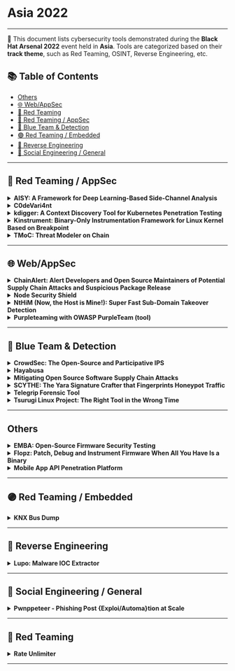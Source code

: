 # Asia 2022
---
📍 This document lists cybersecurity tools demonstrated during the **Black Hat Arsenal 2022** event held in **Asia**.
Tools are categorized based on their **track theme**, such as Red Teaming, OSINT, Reverse Engineering, etc.

## 📚 Table of Contents
- [Others](#others)
- [🌐 Web/AppSec](#🌐-webappsec)
- [🔴 Red Teaming](#🔴-red-teaming)
- [🔴 Red Teaming / AppSec](#🔴-red-teaming-appsec)
- [🔵 Blue Team & Detection](#🔵-blue-team-detection)
- [🟣 Red Teaming / Embedded](#🟣-red-teaming-embedded)
- [🧠 Reverse Engineering](#🧠-reverse-engineering)
- [🧠 Social Engineering / General](#🧠-social-engineering-general)
---
## 🔴 Red Teaming / AppSec
<details><summary><strong>AISY: A Framework for Deep Learning-Based Side-Channel Analysis</strong></summary>

![Category: 🔴 Red Teaming / AppSec](https://img.shields.io/badge/Category:%20🔴%20Red%20Teaming%20/%20AppSec-red) ![Stjepan Picek](https://img.shields.io/badge/Stjepan%20Picek-informational)

🔗 **Link:** [AISY: A Framework for Deep Learning-Based Side-Channel Analysis](https://github.com/AISyLab/AISY_Framework)  
📝 **Description:** Profiling side-channel attacks (SCA) allow evaluators to verify the worst-case security scenario of their products. Nowadays, deep learning has become the state-of-the-art method for profiling SCA as deep neural networks show the ability to learn side-channel leakages from protected implementations. While deep learning is a powerful technique for security evaluations, it offers numerous possibilities for neural network configurations and optimization techniques. Selecting the best setup for each evaluated product is far from trivial and requires expertise in SCA and deep learning fields. To improve SCA methods, and at the same time to be able to investigate the resistance of the product to more complex attack scenarios, researchers continuously propose new techniques.
Unfortunately, several obstacles are making the acceptance of such techniques a challenge. Security evaluators from the industry face difficulties following up on new promising methods. What is more, certification bodies also must be aware of new SCA techniques to issue the certifications. Indeed, one of the main issues is the lack of publicly available, easy-to-use frameworks that allow powerful and reliable side-channel analysis. Moreover, due to the absence of the uniformed evaluation/implementation method, the reproducibility of the outcomes is not easy to ensure.

We propose AISY as a tool to allow state-of-the-art deep learning-based SCA. AISY is a python-based open-source framework, and it provides state-of-the-art functionalities for profiling SCA with easy usage, extensibility, reproducibility, integrated database, and user interface. We envision a system where the user can efficiently run the attacks with few lines of code and based on state-of-the-art but also extend those functionalities to support new developments. AISY supports the complete development cycle for deep learning-based SCA: from dataset preparation to the automated development of new models and their assessment concerning the side-channel metrics.

</details>

<details><summary><strong>C0deVari4nt</strong></summary>

![Category: 🔴 Red Teaming / AppSec](https://img.shields.io/badge/Category:%20🔴%20Red%20Teaming%20/%20AppSec-red) ![Chloe Ong](https://img.shields.io/badge/Chloe%20Ong-informational) ![Kar Wei Loh](https://img.shields.io/badge/Kar%20Wei%20Loh-informational)

🔗 **Link:** Not Available  
📝 **Description:** None

</details>

<details><summary><strong>kdigger: A Context Discovery Tool for Kubernetes Penetration Testing</strong></summary>

![Category: 🔴 Red Teaming / AppSec](https://img.shields.io/badge/Category:%20🔴%20Red%20Teaming%20/%20AppSec-red) ![Mahé Tardy](https://img.shields.io/badge/Mahé%20Tardy-informational)

🔗 **Link:** Not Available  
📝 **Description:** None

</details>

<details><summary><strong>Kinstrument: Binary-Only Instrumentation Framework for Linux Kernel Based on Breakpoint</strong></summary>

![Category: 🔴 Red Teaming / AppSec](https://img.shields.io/badge/Category:%20🔴%20Red%20Teaming%20/%20AppSec-red) ![Sili Luo](https://img.shields.io/badge/Sili%20Luo-informational)

🔗 **Link:** [Kinstrument: Binary-Only Instrumentation Framework for Linux Kernel Based on Breakpoint](https://github.com/hac425xxx/hac425xxx)  
📝 **Description:** For regular Linux kernels, we can use qemu or vmware, and then use gdb to debug the kernel, but for some special embedded devices, such as Android phones, it is difficult to debug and instrument the kernel. In order to debug the kernel, it often needs to recompile the kernel and use additional hardware.

The characteristics of kinstrument are as follows:

1. The kernel only needs to support the insertion of the ko module, the kernel does not need to be recompiled, and no additional hardware is required.
2. Support instrumentation basic blocks, and get basic block coverage of kernel code
3. Use the breakpoint mechanism to hook and debug arbitrary instructions.


Kinstrument can be used for kernel debugging and Fuzz.

</details>

<details><summary><strong>TMoC: Threat Modeler on Chain</strong></summary>

![Category: 🔴 Red Teaming / AppSec](https://img.shields.io/badge/Category:%20🔴%20Red%20Teaming%20/%20AppSec-red) ![Yejun Kim](https://img.shields.io/badge/Yejun%20Kim-informational) ![Kwangsoo Cho](https://img.shields.io/badge/Kwangsoo%20Cho-informational) ![Paul Hong](https://img.shields.io/badge/Paul%20Hong-informational) ![Seungjoo Kim](https://img.shields.io/badge/Seungjoo%20Kim-informational)

🔗 **Link:** Not Available  
📝 **Description:** None

</details>

---
## 🌐 Web/AppSec
<details><summary><strong>ChainAlert: Alert Developers and Open Source Maintainers of Potential Supply Chain Attacks and Suspicious Package Release</strong></summary>

![Category: 🌐 Web/AppSec](https://img.shields.io/badge/Category:%20🌐%20Web/AppSec-blue) ![Lior Kaplan](https://img.shields.io/badge/Lior%20Kaplan-informational) ![Jossef Harush](https://img.shields.io/badge/Jossef%20Harush-informational)

🔗 **Link:** Not Available  
📝 **Description:** None

</details>

<details><summary><strong>Node Security Shield</strong></summary>

![Category: 🌐 Web/AppSec](https://img.shields.io/badge/Category:%20🌐%20Web/AppSec-blue) ![Sukesh Pappu](https://img.shields.io/badge/Sukesh%20Pappu-informational) ![Lavakumar Kuppan](https://img.shields.io/badge/Lavakumar%20Kuppan-informational)

🔗 **Link:** Not Available  
📝 **Description:** None

</details>

<details><summary><strong>NtHiM (Now, the Host is Mine!): Super Fast Sub-Domain Takeover Detection</strong></summary>

![Category: 🌐 Web/AppSec](https://img.shields.io/badge/Category:%20🌐%20Web/AppSec-blue) ![Binit Ghimire](https://img.shields.io/badge/Binit%20Ghimire-informational)

🔗 **Link:** [NtHiM (Now, the Host is Mine!): Super Fast Sub-Domain Takeover Detection](https://github.com/TheBinitGhimire/NtHiM)  
📝 **Description:** NtHiM, which stands for "Now, the Host is Mine!" is a Rust-based systems project, which enables security enthusiasts to discover subdomain takeover vulnerabilities in hostnames (domains and subdomains) from different organizations.


In this session, I will be discussing about the following things, apart from an introduction of myself as the project maintainer and your presenter for this session.

Project Overview
Brief Introduction (what this project actually is)
Initiation Story (how I decided to start working on this project)
Brief Logic Explanation (understanding the project workflow with a simple pseudocode)
Project Features (getting to know about all of the things built into the project)
User-level Video Documentation (Demonstration; including guides for the end-users of this project)
Developer-level Video Documentation (Demonstration; including guides on how you can get started with extending or contributing to this project)

</details>

<details><summary><strong>Purpleteaming with OWASP PurpleTeam (tool)</strong></summary>

![Category: 🌐 Web/AppSec](https://img.shields.io/badge/Category:%20🌐%20Web/AppSec-blue) ![Kim Carter](https://img.shields.io/badge/Kim%20Carter-informational)

🔗 **Link:** Not Available  
📝 **Description:** OWASP PurpleTeam is a security regression testing SaaS and CLI that targets web applications and APIs. It can be run manually or sit within your build pipeline to continuously test your creations in close to real-time. Not only does PurpleTeam help you find and fix your security defects, it also helps train Developers and DevOps Engineers to recognise security defects and how to not introduce the same defects in the future.

</details>

---
## 🔵 Blue Team & Detection
<details><summary><strong>CrowdSec: The Open-Source and Participative IPS</strong></summary>

![Category: 🔵 Blue Team & Detection](https://img.shields.io/badge/Category:%20🔵%20Blue%20Team%20&%20Detection-cyan) ![Jean Devaux](https://img.shields.io/badge/Jean%20Devaux-informational) ![Sebastien Blot](https://img.shields.io/badge/Sebastien%20Blot-informational) ![Philippe Humeau](https://img.shields.io/badge/Philippe%20Humeau-informational)

🔗 **Link:** Not Available  
📝 **Description:** None

</details>

<details><summary><strong>Hayabusa</strong></summary>

![Category: 🔵 Blue Team & Detection](https://img.shields.io/badge/Category:%20🔵%20Blue%20Team%20&%20Detection-cyan) ![Zach Mathis](https://img.shields.io/badge/Zach%20Mathis-informational)

🔗 **Link:** [Hayabusa](https://github.com/YamatoSecurity)  
📝 **Description:** Hayabusa is a sigma-based threat hunting and fast forensics timeline generator for Windows event logs written in rust by Yamato Security. Rules can either be written sigma or built-in hayabusa rules that let the analyst extract out only the important fields for Windows DFIR investigations.

</details>

<details><summary><strong>Mitigating Open Source Software Supply Chain Attacks</strong></summary>

![Category: 🔵 Blue Team & Detection](https://img.shields.io/badge/Category:%20🔵%20Blue%20Team%20&%20Detection-cyan) ![Ashish Bijlani](https://img.shields.io/badge/Ashish%20Bijlani-informational) ![Ajinkya Rajput](https://img.shields.io/badge/Ajinkya%20Rajput-informational)

🔗 **Link:** Not Available  
📝 **Description:** None

</details>

<details><summary><strong>SCYTHE: The Yara Signature Crafter that Fingerprints Honeypot Traffic</strong></summary>

![Category: 🔵 Blue Team & Detection](https://img.shields.io/badge/Category:%20🔵%20Blue%20Team%20&%20Detection-cyan) ![Shashank Gangaraju](https://img.shields.io/badge/Shashank%20Gangaraju-informational) ![Yu Zeng](https://img.shields.io/badge/Yu%20Zeng-informational) ![George Chen](https://img.shields.io/badge/George%20Chen-informational)

🔗 **Link:** Not Available  
📝 **Description:** None

</details>

<details><summary><strong>Telegrip Forensic Tool</strong></summary>

![Category: 🔵 Blue Team & Detection](https://img.shields.io/badge/Category:%20🔵%20Blue%20Team%20&%20Detection-cyan) ![Norah Alkhathlan](https://img.shields.io/badge/Norah%20Alkhathlan-informational)

🔗 **Link:** Not Available  
📝 **Description:** None

</details>

<details><summary><strong>Tsurugi Linux Project: The Right Tool in the Wrong Time</strong></summary>

![Category: 🔵 Blue Team & Detection](https://img.shields.io/badge/Category:%20🔵%20Blue%20Team%20&%20Detection-cyan) ![Giovanni Rattaro](https://img.shields.io/badge/Giovanni%20Rattaro-informational) ![Marco Giorgi](https://img.shields.io/badge/Marco%20Giorgi-informational)

🔗 **Link:** Not Available  
📝 **Description:** Any DFIR analyst knows that everyday in many companies, it doesn't matter the size, it's not easy to perform forensics investigations often due to lack of internal information (like mastery all IT architecture, have the logs or the right one...) and ready to use DFIR tools.

As DFIR professionals we have faced these problems many times and so we decided last year to create something that can help who will need the right tool in the "wrong time" (during a security incident).

And the answer is the Tsurugi Linux project that, of course, can be used also for educational purposes.
After more than a year since the last release, a Tsurugi Linux special BLACK HAT EDITION with this major release will be shared with the participants before the public release.

</details>

---
## Others
<details><summary><strong>EMBA: Open-Source Firmware Security Testing</strong></summary>

![Category: Others](https://img.shields.io/badge/Category:%20Others-lightgrey) ![Michael Messner](https://img.shields.io/badge/Michael%20Messner-informational) ![Pascal Eckmann](https://img.shields.io/badge/Pascal%20Eckmann-informational)

🔗 **Link:** [EMBA: Open-Source Firmware Security Testing](https://github.com/e-m-b-a/emba/blob/master/emba)  
📝 **Description:** IoT (Internet of Things) and OT (Operational Technology) are the current buzzwords for networked devices on which our modern society is based on. In this area, the used operating systems are summarized with the term firmware. The devices themselves, also called embedded devices, are essential in the private and industrial environments as well as in the so-called critical infrastructure.

Penetration testing of these systems is quite complex as we have to deal with different architectures, optimized operating systems, and special protocols. EMBA is an open-source firmware analyzer with the goal to simplify and optimize the complex task of firmware security analysis. EMBA supports the penetration tester with the automated detection of 1-day vulnerabilities on binary level. This goes far beyond the plain CVE detection: With EMBA you always know which public exploits are available for the target firmware. Besides the detection of already known vulnerabilities, EMBA also supports the tester on the next 0-day. For this, EMBA identifies critical binary functions, protection mechanisms and services with network behavior on a binary level. There are many other features built into EMBA, such as fully automated firmware extraction, finding file system vulnerabilities, hard-coded credentials, and more.

EMBA is the open-source firmware scanner, created by penetration testers for penetration testers.

</details>

<details><summary><strong>Flopz: Patch, Debug and Instrument Firmware When All You Have Is a Binary</strong></summary>

![Category: Others](https://img.shields.io/badge/Category:%20Others-lightgrey) ![Henrik Ferdinand Nölscher](https://img.shields.io/badge/Henrik%20Ferdinand%20Nölscher-informational) ![Luca Dubies](https://img.shields.io/badge/Luca%20Dubies-informational)

🔗 **Link:** Not Available  
📝 **Description:** None

</details>

<details><summary><strong>Mobile App API Penetration Platform</strong></summary>

![Category: Others](https://img.shields.io/badge/Category:%20Others-lightgrey) ![Yifeng Zhang](https://img.shields.io/badge/Yifeng%20Zhang-informational)

🔗 **Link:** [Mobile App API Penetration Platform](https://github.com/Trustworthy-AI-Group/Adversarial_Examples_Papers)  
📝 **Description:** There are many protections being applied to mobile applications nowadays, and most penetration testing engineer use primitive methods to crack them. Therefore, if we can modify the data or insert the payload of the vulnerability before the protection is processed, all the protections will be transparent to the penetration testers and there will be no concern about their implementation, making app API testing purer.

</details>

---
## 🟣 Red Teaming / Embedded
<details><summary><strong>KNX Bus Dump</strong></summary>

![Category: 🟣 Red Teaming / Embedded](https://img.shields.io/badge/Category:%20🟣%20Red%20Teaming%20/%20Embedded-purple) ![Christopher Morales-Gonzalez](https://img.shields.io/badge/Christopher%20Morales-Gonzalez-informational) ![Michael Cash](https://img.shields.io/badge/Michael%20Cash-informational)

🔗 **Link:** Not Available  
📝 **Description:** None

</details>

---
## 🧠 Reverse Engineering
<details><summary><strong>Lupo: Malware IOC Extractor</strong></summary>

![Category: 🧠 Reverse Engineering](https://img.shields.io/badge/Category:%20🧠%20Reverse%20Engineering-orange) ![Vishal Thakur](https://img.shields.io/badge/Vishal%20Thakur-informational)

🔗 **Link:** Not Available  
📝 **Description:** None

</details>

---
## 🧠 Social Engineering / General
<details><summary><strong>Pwnppeteer - Phishing Post {Exploi/Automa}tion at Scale</strong></summary>

![Category: 🧠 Social Engineering / General](https://img.shields.io/badge/Category:%20🧠%20Social%20Engineering%20/%20General-pink) ![Joffrey Czarny](https://img.shields.io/badge/Joffrey%20Czarny-informational)

🔗 **Link:** Not Available  
📝 **Description:** None

</details>

---
## 🔴 Red Teaming
<details><summary><strong>Rate Unlimiter</strong></summary>

![Category: 🔴 Red Teaming](https://img.shields.io/badge/Category:%20🔴%20Red%20Teaming-red) ![George Chen](https://img.shields.io/badge/George%20Chen-informational) ![Zheng Wei Chen](https://img.shields.io/badge/Zheng%20Wei%20Chen-informational)

🔗 **Link:** Not Available  
📝 **Description:** None

</details>

---